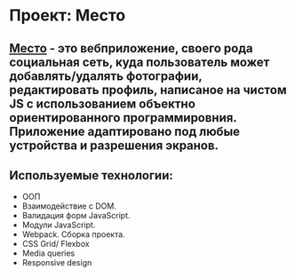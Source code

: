 # Проект: Место

## [Место](https://lehus16.github.io/mesto/) - это вебприложение, своего рода социальная сеть, куда пользователь может добавлять/удалять фотографии, редактировать профиль, написаное на чистом JS с использованием объектно ориентированного программировния. Приложение адаптировано под любые устройства и разрешения экранов.

## Используемые технологии:

- ООП
- Взаимодействие с DOM.
- Валидация форм JavaScript.
- Модули JavaScript.
- Webpack. Сборка проекта.
- CSS Grid/ Flexbox
- Media queries
- Responsive design
